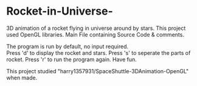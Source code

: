 # Rocket-in-Universe-
3D animation of a rocket flying in universe around by stars. This project used OpenGL libraries. Main File containing Source Code & comments. 

The program is run by default, no input required.  
Press 'd' to display the rocket and stars.
Press 's' to seperate the parts of rocket.
Press 'r' to run the program again. 
Have fun. 

This project studied "harry1357931/SpaceShuttle-3DAnimation-OpenGL" when made. 







